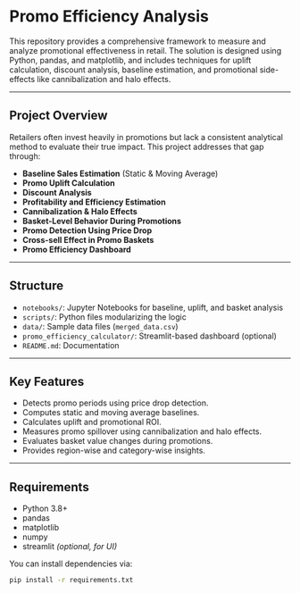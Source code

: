 # Promo Efficiency Analysis

This repository provides a comprehensive framework to measure and analyze promotional effectiveness in retail. The solution is designed using Python, pandas, and matplotlib, and includes techniques for uplift calculation, discount analysis, baseline estimation, and promotional side-effects like cannibalization and halo effects.

---

## Project Overview

Retailers often invest heavily in promotions but lack a consistent analytical method to evaluate their true impact. This project addresses that gap through:

- **Baseline Sales Estimation** (Static & Moving Average)
- **Promo Uplift Calculation**
- **Discount Analysis**
- **Profitability and Efficiency Estimation**
- **Cannibalization & Halo Effects**
- **Basket-Level Behavior During Promotions**
- **Promo Detection Using Price Drop**
- **Cross-sell Effect in Promo Baskets**
- **Promo Efficiency Dashboard**

---

## Structure

- `notebooks/`: Jupyter Notebooks for baseline, uplift, and basket analysis
- `scripts/`: Python files modularizing the logic
- `data/`: Sample data files (`merged_data.csv`)
- `promo_efficiency_calculator/`: Streamlit-based dashboard (optional)
- `README.md`: Documentation

---

## Key Features

- Detects promo periods using price drop detection.
- Computes static and moving average baselines.
- Calculates uplift and promotional ROI.
- Measures promo spillover using cannibalization and halo effects.
- Evaluates basket value changes during promotions.
- Provides region-wise and category-wise insights.

---

## Requirements

- Python 3.8+
- pandas
- matplotlib
- numpy
- streamlit *(optional, for UI)*

You can install dependencies via:

```bash
pip install -r requirements.txt
